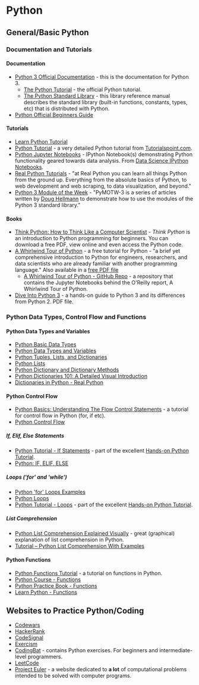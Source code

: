 # Python

## General/Basic Python
### Documentation and Tutorials
#### Documentation
- [Python 3 Official Documentation](https://docs.python.org/3/) - this is the documentation for Python 3.
  - [The Python Tutorial](https://docs.python.org/3/tutorial/index.html) - the official Python tutorial.
  - [The Python Standard Library](https://docs.python.org/3/library/index.html) - this library reference manual describes the standard library (built-in functions, constants, types, etc) that is distributed with Python.
- [Python Official Beginners Guide](https://wiki.python.org/moin/BeginnersGuide)

#### Tutorials
- [Learn Python Tutorial](http://www.learnpython.org)
- [Python Tutorial](http://www.tutorialspoint.com/python3/) - a very detailed Python tutorial from [Tutorialspoint.com](https://www.tutorialspoint.com).
- [Python Jupyter Notebooks](https://github.com/donnemartin/data-science-ipython-notebooks#python-data) - IPython Notebook(s) demonstrating Python functionality geared towards data analysis. From [Data Science IPython Notebooks](https://github.com/donnemartin/data-science-ipython-notebooks).
- [Real Python Tutorials](http://www.realpython.com) - "at Real Python you can learn all things Python from the ground up. Everything from the absolute basics of Python, to web development and web scraping, to data visualization, and beyond."
- [Python 3 Module of the Week](https://pymotw.com/3/index.html) - "PyMOTW-3 is a series of articles written by [Doug Hellmann](https://doughellmann.com/) to demonstrate how to use the modules of the Python 3 standard library."

#### Books
- [Think Python: How to Think Like a Computer Scientist](https://greenteapress.com/wp/think-python-2e/) - _Think Python_ is an introduction to Python programming for beginners. You can download a free PDF, view online and even access the Python code.
- [A Whirlwind Tour of Python](https://www.safaribooksonline.com/library/view/a-whirlwind-tour/9781492037859/) - a free tutorial for Python - "a brief yet comprehensive introduction to Python for engineers, researchers, and data scientists who are already familiar with another programming language." Also available in a [free PDF file](https://www.oreilly.com/programming/free/files/a-whirlwind-tour-of-python.pdf)
  - [A Whirlwind Tour of Python - GitHub Repo](https://github.com/jakevdp/WhirlwindTourOfPython) - a repository that contains the Jupyter Notebooks behind the O'Reilly report, A Whirlwind Tour of Python.
- [Dive Into Python 3](https://github.s3.amazonaws.com/downloads/diveintomark/diveintopython3/dive-into-python3.pdf) - a hands-on guide to Python 3 and its differences from Python 2. PDF file.  

### Python Data Types, Control Flow and Functions
#### Python Data Types and Variables
- [Python Basic Data Types](https://en.wikiversity.org/wiki/Python_Concepts/Basic_data_types)
- [Python Data Types and Variables](https://www.python-course.eu/python3_variables.php)
- [Python Tuples, Lists, and Dictionaries](http://sthurlow.com/python/lesson06/)
- [Python Lists](https://medium.com/@GalarnykMichael/python-basics-6-lists-and-list-manipulation-a56be62b1f95)
- [Python Dictionary and Dictionary Methods](https://medium.com/@GalarnykMichael/python-basics-10-dictionaries-and-dictionary-methods-4e9efa70f5b9)
- [Python Dictionaries 101: A Detailed Visual Introduction](https://www.freecodecamp.org/news/python-dictionaries-detailed-visual-introduction/)
- [Dictionaries in Python - Real Python](https://realpython.com/python-dicts/)

#### Python Control Flow
- [Python Basics: Understanding The Flow Control Statements](https://www.codeproject.com/Articles/663666/Python-Basics-Understanding-The-Flow-Control-State) - a tutorial for control flow in Python (for, if etc).
- [Python Control Flow](https://python.swaroopch.com/control_flow.html)

##### If, Elif, Else Statements
- [Python Tutorial - If Statements](http://anh.cs.luc.edu/python/hands-on/3.1/handsonHtml/ifstatements.html) - part of the excellent [Hands-on Python Tutorial](http://anh.cs.luc.edu/python/hands-on/3.1/handsonHtml/index.html).
- [Python: IF, ELIF, ELSE](https://www.tutorialspoint.com/python/python_if_else.htm)

##### Loops ('for' and 'while')
- [Python 'for' Loops Examples](https://www.cyberciti.biz/faq/python-for-loop-examples-statements/)
- [Python Loops](https://www.tutorialspoint.com/python/python_loops.htm)
- [Python Tutorial - Loops](http://anh.cs.luc.edu/python/hands-on/3.1/handsonHtml/loops.html) -
part of the excellent [Hands-on Python Tutorial](http://anh.cs.luc.edu/python/hands-on/3.1/handsonHtml/index.html).

##### List Comprehension
- [Python List Comprehension Explained Visually](http://treyhunner.com/2015/12/python-list-comprehensions-now-in-color/) - great (graphical) explanation of list comprehension in Python.
- [Tutorial – Python List Comprehension With Examples](https://www.analyticsvidhya.com/blog/2016/01/python-tutorial-list-comprehension-examples/)

#### Python Functions
- [Python Functions Tutorial](http://www.tutorialspoint.com/python/python_functions.htm) - a tutorial on functions in Python.
- [Python Course - Functions](https://www.python-course.eu/python3_functions.php)
- [Python Practice Book - Functions](https://anandology.com/python-practice-book/getting-started.html#functions)
- [Learn Python - Functions](https://www.learnpython.org/en/Functions)

## Websites to Practice Python/Coding
- [Codewars](https://www.codewars.com)
- [HackerRank](https://www.hackerrank.com)
- [CodeSignal](https://codesignal.com)
- [Exercism](https://exercism.io)
- [CodingBat](https://codingbat.com/python) - contains Python exercises. For beginners and intermediate-level programmers.
- [LeetCode](https://leetcode.com/)
- [Project Euler](https://projecteuler.net) - a website dedicated to **a lot** of computational problems intended to be solved with computer programs.
